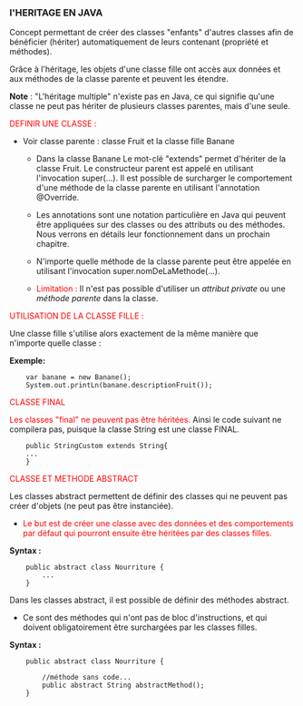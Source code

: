 ### l'HERITAGE EN JAVA 

Concept permettant de créer des classes "enfants" 
d'autres classes afin de bénéficier (hériter) automatiquement 
de leurs contenant (propriété et méthodes).

Grâce à l'héritage, les objets d'une classe fille ont accès aux données et aux méthodes de la classe parente
et peuvent les étendre.

<b>Note</b> : "L'héritage multiple" n'existe pas en Java,
ce qui signifie qu'une classe ne peut pas hériter de plusieurs classes parentes, mais d'une seule.

<font color=red> DEFINIR UNE CLASSE :</font>
    
- Voir classe parente : classe Fruit et la classe fille Banane
    
    - Dans la classe Banane Le mot-clé "extends" permet d'hériter de la classe Fruit.
      Le constructeur parent est appelé en utilisant l'invocation super(...).
      Il est possible de surcharger le comportement d'une méthode de la classe parente en utilisant
      l'annotation @Override.

    - Les annotations sont une notation particulière en Java qui peuvent être appliquées sur des classes ou des
      attributs ou des méthodes. Nous verrons en détails leur fonctionnement dans un prochain chapitre.

    - N'importe quelle méthode de la classe parente peut être appelée en utilisant l'invocation
      super.nomDeLaMethode(...).
    - <font color=red>Limitation : </font> Il n'est pas possible d'utiliser un _attribut private_ ou une _méthode
    parente_ dans la classe.



<font color=red> UTILISATION DE LA CLASSE FILLE  :</font>

Une classe fille s'utilise alors exactement de la même manière que n'importe quelle classe :

<b>Exemple:</b>
            
        var banane = new Banane();
        System.out.printLn(banane.descriptionFruit());

<font color=red>CLASSE FINAL </font>

<font color=red>Les classes "final" ne peuvent pas être héritées.</font>
Ainsi le code suivant ne compilera pas, puisque la classe String est une classe FINAL.

        public StringCustom extends String{
        ...
        }


<font color=red>CLASSE ET METHODE ABSTRACT </font>

Les classes abstract permettent de définir des classes qui ne peuvent pas créer d'objets (ne peut pas être
instanciée).
* <font color=red>Le but est de créer une classe avec des données et des comportements par défaut qui pourront ensuite être héritées par des classes filles.</font>

<b>Syntax :</b>

        public abstract class Nourriture {
            ...
        }

Dans les classes abstract, il est possible de définir des méthodes abstract.
* Ce sont des méthodes qui n'ont pas de bloc d'instructions, et qui doivent obligatoirement être surchargées par les classes filles.

<b>Syntax :</b>

        public abstract class Nourriture {
            
            //méthode sans code...
            public abstract String abstractMethod();
        }
